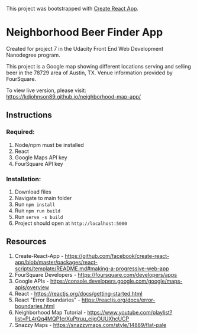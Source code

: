 This project was bootstrapped with [Create React App](https://github.com/facebook/create-react-app).

# Neighborhood Beer Finder App

Created for project 7 in the Udacity Front End Web Development Nanodegree program.

This project is a Google map showing different locations serving and selling beer in the 78729 area of Austin, TX. Venue information provided by FourSquare.

To view live version, please visit: https://kdjohnson89.github.io/neighborhood-map-app/

## Instructions

### Required:
1. Node/npm must be installed
2. React
3. Google Maps API key
4. FourSquare API key

### Installation:
1. Download files
2. Navigate to main folder
3. Run `npm install`
4. Run `npm run build`
5. Run `serve -s build`
6. Project should open at `http://localhost:5000`

## Resources
1. Create-React-App - https://github.com/facebook/create-react-app/blob/master/packages/react-scripts/template/README.md#making-a-progressive-web-app
2. FourSquare Developers - https://foursquare.com/developers/apps
3. Google APIs - https://console.developers.google.com/google/maps-apis/overview
4. React - https://reactjs.org/docs/getting-started.html
5. React "Error Boundaries" - https://reactjs.org/docs/error-boundaries.html
6. Neighborhood Map Tutorial - https://www.youtube.com/playlist?list=PL4rQq4MQP1crXuPtruu_eijgOUUXhcUCP
7. Snazzy Maps - https://snazzymaps.com/style/14889/flat-pale


